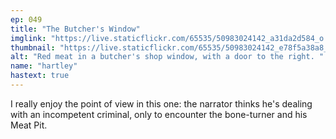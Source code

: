 ```yaml
---
ep: 049
title: "The Butcher's Window"
imglink: "https://live.staticflickr.com/65535/50983024142_a31da2d584_o.jpg"
thumbnail: "https://live.staticflickr.com/65535/50983024142_e78f5a38a8_q.jpg"
alt: "Red meat in a butcher's shop window, with a door to the right. "
name: "hartley"
hastext: true
---
```

I really enjoy the point of view in this one: the narrator thinks he's dealing with an incompetent criminal, only to encounter the bone-turner and his Meat Pit.